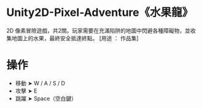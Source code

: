 # Unity2D-Pixel-Adventure《水果龍》
2D 像素冒險遊戲，共2關。玩家需要在充滿陷阱的地圖中閃避各種障礙物，並收集地圖上的水果，最終安全抵達終點。
[用途 ： 作品集]
# 操作
 - 移動 ➤ W / A / S / D
 - 攻擊 ➤ E
 - 跳躍 ➤ Space（空白鍵）
